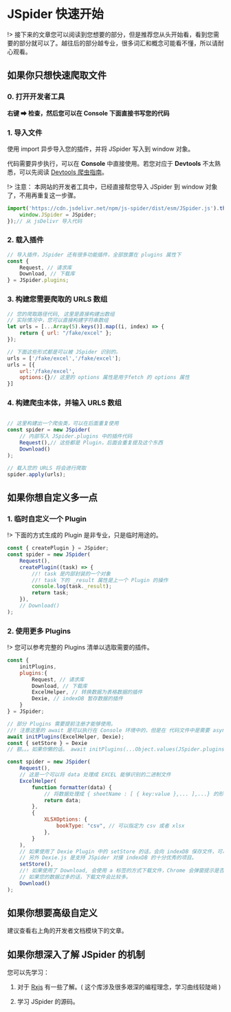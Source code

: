 # JSpider 快速开始

!> 接下来的文章您可以阅读到您想要的部分，但是推荐您从头开始看，看到您需要的部分就可以了。越往后的部分越专业，很多词汇和概念可能看不懂，所以请耐心观看。


## 如果你只想快速爬取文件

### 0. 打开开发者工具

**右键 ➡ 检查，然后您可以在 Console 下面直接书写您的代码**

### 1. 导入文件

使用 import 异步导入您的插件，并将 JSpider 写入到 window 对象。

代码需要异步执行，可以在 **Console** 中直接使用。若您对应于 **Devtools** 不太熟悉，可以先阅读 [Devtools 爬虫指南](/zh-cn/Devtools.md)。

!> 注意： 本网站的开发者工具中，已经直接帮您导入 JSpider 到 window 对象了，不用再重复这一步骤。

```js
import('https://cdn.jsdelivr.net/npm/js-spider/dist/esm/JSpider.js').then({JSpider}=>{
    window.JSpider = JSpider;
});// 从 jsDelivr 导入代码
```

### 2. 载入插件

```js
// 导入插件，JSpider 还有很多功能插件，全部放置在 plugins 属性下
const {
    Request, // 请求库
    Download, // 下载库
} = JSpider.plugins;
```

### 3. 构建您需要爬取的 URLS 数组

```js
// 您的爬取路径代码, 这里是直接构建出数组
// 实际情况中，您可以直接构建字符串数组
let urls = [...Array(5).keys()].map((i, index) => {
    return { url: "/fake/excel" };
});

// 下面这些形式都是可以被 JSpider 识别的。
urls = ['/fake/excel','/fake/excel'];
urls = [{
    url:'/fake/excel',
    options:{}// 这里的 options 属性是用于fetch 的 options 属性
}]
```

### 4. 构建爬虫本体，并输入 URLS 数组

```js

// 这里构建出一个爬虫类，可以在后面重复使用
const spider = new JSpider(
    // 内部写入 JSpider.plugins 中的插件代码
    Request(),// 这些都是 Plugin，后面会重复提及这个东西
    Download()
); 

// 载入您的 URLS 将会进行爬取
spider.apply(urls);
```

## 如果你想自定义多一点

### 1. 临时自定义一个 Plugin

!> 下面的方式生成的 Plugin 是非专业，只是临时用途的。

```js
const { createPlugin } = JSpider;
const spider = new JSpider(
    Request(),
    createPlugin((task) => {
        //! task 是内部封装的一个对象 
        //! task 下的 _result 属性是上一个 Plugin 的操作
        console.log(task._result);
        return task;
    }),
    // Download()
); 

```

### 2. 使用更多 Plugins

!> 您可以参考完整的 Plugins 清单以选取需要的插件。

```js
const {
    initPlugins,
    plugins:{
        Request, // 请求库
        Download, // 下载库
        ExcelHelper, // 转换数据为表格数据的插件
        Dexie, // indexDB 暂存数据的插件
    }   
} = JSpider;

// 部分 Plugins 需要提前注册才能够使用。
//! 注意这里的 await 是可以执行在 Console 环境中的，但是在 代码文件中是需要 async 函数中的。
await initPlugins(ExcelHelper, Dexie);
const { setStore } = Dexie
// 额。。。如果你懒的话。 await initPlugins(...Object.values(JSpider.plugins));

const spider = new JSpider(
    Request(),
    // 这是一个可以将 data 处理成 EXCEL 能够识别的二进制文件
    ExcelHelper(
        function formatter(data) {
            // 将数据处理成 { sheetName : [ { key:value },... ],...} 的形式才可以转换哦！
            return data;
        },
        {
            XLSXOptions: {
                bookType: "csv", // 可以指定为 csv 或者 xlsx
            },
        }
    ),
    // 如果使用了 Dexie Plugin 中的 setStore 的话，会向 indexDB 保存文件，可以通过 Dexie.getData 取出。
    // 另外 Dexie.js 是支持 JSpider 对接 indexDB 的十分优秀的项目。
    setStore(),  
    //! 如果使用了 Download, 会使用 a 标签的方式下载文件，Chrome 会弹窗提示是否下载多个文件，确认即可。
    // 如果您的数据过多的话，下载文件会比较多。
    Download()
);
```

## 如果你想要高级自定义

建议查看右上角的开发者文档模块下的文章。

## 如果你想深入了解 JSpider 的机制

您可以先学习：

1. 对于 [Rxjs](https://rxjs.dev/) 有一些了解。( 这个库涉及很多艰深的编程理念，学习曲线较陡峭 )

2. 学习 JSpider 的源码。
